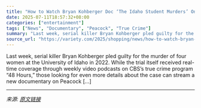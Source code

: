 ```yaml
---
title: "How to Watch Bryan Kohberger Doc ‘The Idaho Student Murders’ Online"
date: 2025-07-11T18:57:32+08:00
categories: ["entertainment"]
tags: ["News", "Documentary", "Peacock", "True Crime"]
summary: "Last week, serial killer Bryan Kohberger pled guilty for the murder of four women at the University of Idaho in 2022. While the trial itself received real-time coverage through weekly video podcasts o"
source_url: "https://variety.com/2025/shopping/news/how-to-watch-bryan-kohberger-documentary-online-streaming-1236452382/"
---
```


Last week, serial killer Bryan Kohberger pled guilty for the murder of four women at the University of Idaho in 2022. While the trial itself received real-time coverage through weekly video podcasts on CBS&#8217;s true crime program &#8220;48 Hours,&#8221; those looking for even more details about the case can stream a new documentary on Peacock [&#8230;]

---

*来源: [原文链接](https://variety.com/2025/shopping/news/how-to-watch-bryan-kohberger-documentary-online-streaming-1236452382/)*

